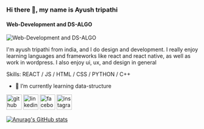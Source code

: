 ### Hi there 👋, my name is Ayush tripathi
#### Web-Development and DS-ALGO
![Web-Development and DS-ALGO](https://media-exp1.licdn.com/dms/image/C4D16AQG30vQpPLe9Bg/profile-displaybackgroundimage-shrink_350_1400/0/1654195191785?e=1664409600&v=beta&t=MHipU6m8966AP9oT8pCIpBeBsWQTvZgyxnq0cGPu8zc)

I'm ayush tripathi from india, and I do design and development. I really enjoy learning languages and frameworks like react and react native, as well as work in wordpress. I also enjoy ui, ux, and design in general

Skills:  REACT / JS / HTML / CSS / PYTHON / C++

- 🌱 I’m currently learning data-structure 


[<img src='https://cdn.jsdelivr.net/npm/simple-icons@3.0.1/icons/github.svg' alt='github' height='40'>](https://github.com/ayushtripathi1602)  [<img src='https://cdn.jsdelivr.net/npm/simple-icons@3.0.1/icons/linkedin.svg' alt='linkedin' height='40'>](https://www.linkedin.com/in/ayush-tripathi-800750205/)  [<img src='https://cdn.jsdelivr.net/npm/simple-icons@3.0.1/icons/facebook.svg' alt='facebook' height='40'>](https://www.facebook.com/ayush.tripathi.12979)  [<img src='https://cdn.jsdelivr.net/npm/simple-icons@3.0.1/icons/instagram.svg' alt='instagram' height='40'>](https://www.instagram.com/ayush_tripathi1602/)  








[![Anurag's GitHub stats](https://github-readme-stats.vercel.app/api?username=ayushtripathi1602)](https://github.com/anuraghazra/github-readme-stats)
